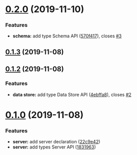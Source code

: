 # [0.2.0](https://github.com/tyankatsu0105/types-gridsome/compare/v0.1.3...v0.2.0) (2019-11-10)


### Features

* **schema:** add type Schema API ([570f417](https://github.com/tyankatsu0105/types-gridsome/commit/570f4176a35b6addcf5c25daef7f4e76eaad13a3)), closes [#3](https://github.com/tyankatsu0105/types-gridsome/issues/3)



## [0.1.3](https://github.com/tyankatsu0105/types-gridsome/compare/v0.1.2...v0.1.3) (2019-11-08)



## [0.1.2](https://github.com/tyankatsu0105/types-gridsome/compare/v0.1.0...v0.1.2) (2019-11-08)


### Features

* **data store:** add type Data Store API ([4ebffa8](https://github.com/tyankatsu0105/types-gridsome/commit/4ebffa8ac0649ebd4b70d354521ec574f46935e1)), closes [#2](https://github.com/tyankatsu0105/types-gridsome/issues/2)



# [0.1.0](https://github.com/tyankatsu0105/types-gridsome/compare/22c9e42548d972836cc33436571f3a0370013381...v0.1.0) (2019-11-08)


### Features

* **server:** add server declaration ([22c9e42](https://github.com/tyankatsu0105/types-gridsome/commit/22c9e42548d972836cc33436571f3a0370013381))
* **server:** add types Server API ([1831963](https://github.com/tyankatsu0105/types-gridsome/commit/18319636329666695cef75acf4f971fba1d1a89a))



